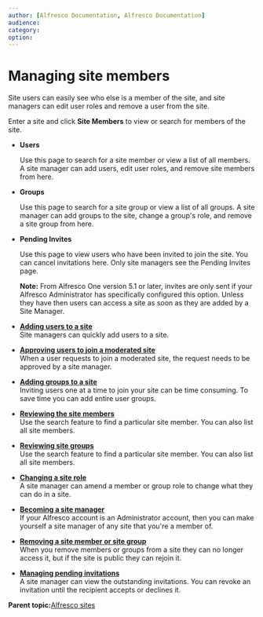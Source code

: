 ```yaml
---
author: [Alfresco Documentation, Alfresco Documentation]
audience: 
category: 
option: 
---
```


# Managing site members

Site users can easily see who else is a member of the site, and site managers can edit user roles and remove a user from the site.

Enter a site and click **Site Members** to view or search for members of the site.

-   **Users**

    Use this page to search for a site member or view a list of all members. A site manager can add users, edit user roles, and remove site members from here.

-   **Groups**

    Use this page to search for a site group or view a list of all groups. A site manager can add groups to the site, change a group's role, and remove a site group from here.

-   **Pending Invites**

    Use this page to view users who have been invited to join the site. You can cancel invitations here. Only site managers see the Pending Invites page.

    **Note:** From Alfresco One version 5.1 or later, invites are only sent if your Alfresco Administrator has specifically configured this option. Unless they have then users can access a site as soon as they are added by a Site Manager.


-   **[Adding users to a site](../tasks/members-invite.md)**  
Site managers can quickly add users to a site.
-   **[Approving users to join a moderated site](../tasks/members-add-moderated.md)**  
When a user requests to join a moderated site, the request needs to be approved by a site manager.
-   **[Adding groups to a site](../tasks/members-invite-groups.md)**  
Inviting users one at a time to join your site can be time consuming. To save time you can add entire user groups.
-   **[Reviewing the site members](../tasks/members-view.md)**  
Use the search feature to find a particular site member. You can also list all site members.
-   **[Reviewing site groups](../tasks/members-view-groups.md)**  
Use the search feature to find a particular site member. You can also list all site members.
-   **[Changing a site role](../tasks/members-change-role.md)**  
A site manager can amend a member or group role to change what they can do in a site.
-   **[Becoming a site manager](../tasks/members-become-manager.md)**  
If your Alfresco account is an Administrator account, then you can make yourself a site manager of any site that you're a member of.
-   **[Removing a site member or site group](../tasks/members-remove.md)**  
When you remove members or groups from a site they can no longer access it, but if the site is public they can rejoin it.
-   **[Managing pending invitations](../tasks/members-view-invited.md)**  
A site manager can view the outstanding invitations. You can revoke an invitation until the recipient accepts or declines it.

**Parent topic:**[Alfresco sites](../concepts/sites-intro.md)

